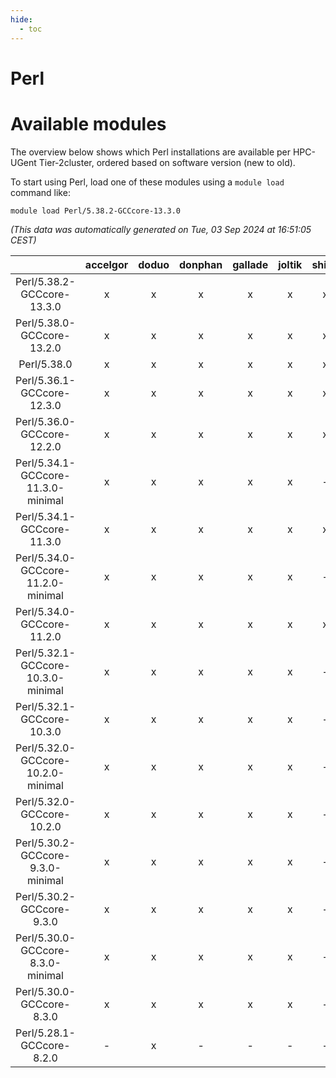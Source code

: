 ```yaml
---
hide:
  - toc
---
```


Perl
====

# Available modules


The overview below shows which Perl installations are available per HPC-UGent Tier-2cluster, ordered based on software version (new to old).

To start using Perl, load one of these modules using a `module load` command like:

```shell
module load Perl/5.38.2-GCCcore-13.3.0
```

*(This data was automatically generated on Tue, 03 Sep 2024 at 16:51:05 CEST)*  

| |accelgor|doduo|donphan|gallade|joltik|shinx|skitty|
| :---: | :---: | :---: | :---: | :---: | :---: | :---: | :---: |
|Perl/5.38.2-GCCcore-13.3.0|x|x|x|x|x|x|x|
|Perl/5.38.0-GCCcore-13.2.0|x|x|x|x|x|x|x|
|Perl/5.38.0|x|x|x|x|x|x|x|
|Perl/5.36.1-GCCcore-12.3.0|x|x|x|x|x|x|x|
|Perl/5.36.0-GCCcore-12.2.0|x|x|x|x|x|x|x|
|Perl/5.34.1-GCCcore-11.3.0-minimal|x|x|x|x|x|-|x|
|Perl/5.34.1-GCCcore-11.3.0|x|x|x|x|x|x|x|
|Perl/5.34.0-GCCcore-11.2.0-minimal|x|x|x|x|x|-|x|
|Perl/5.34.0-GCCcore-11.2.0|x|x|x|x|x|x|x|
|Perl/5.32.1-GCCcore-10.3.0-minimal|x|x|x|x|x|-|x|
|Perl/5.32.1-GCCcore-10.3.0|x|x|x|x|x|-|x|
|Perl/5.32.0-GCCcore-10.2.0-minimal|x|x|x|x|x|-|x|
|Perl/5.32.0-GCCcore-10.2.0|x|x|x|x|x|-|x|
|Perl/5.30.2-GCCcore-9.3.0-minimal|x|x|x|x|x|-|x|
|Perl/5.30.2-GCCcore-9.3.0|x|x|x|x|x|-|x|
|Perl/5.30.0-GCCcore-8.3.0-minimal|x|x|x|x|x|-|x|
|Perl/5.30.0-GCCcore-8.3.0|x|x|x|x|x|-|x|
|Perl/5.28.1-GCCcore-8.2.0|-|x|-|-|-|-|-|
